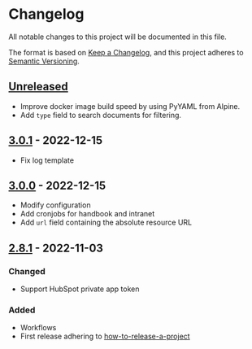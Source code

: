 # Changelog

All notable changes to this project will be documented in this file.

The format is based on [Keep a Changelog](https://keepachangelog.com/en/1.0.0/),
and this project adheres to [Semantic Versioning](https://semver.org/spec/v2.0.0.html).


## [Unreleased]

- Improve docker image build speed by using PyYAML from Alpine.
- Add `type` field to search documents for filtering.

## [3.0.1] - 2022-12-15

- Fix log template

## [3.0.0] - 2022-12-15

- Modify configuration
- Add cronjobs for handbook and intranet
- Add `url` field containing the absolute resource URL

## [2.8.1] - 2022-11-03

### Changed

- Support HubSpot private app token

### Added

- Workflows
- First release adhering to [how-to-release-a-project](https://intranet.giantswarm.io/docs/dev-and-releng/releases/how-to-release-a-project/)


[Unreleased]: https://github.com/giantswarm/docs-indexer/compare/v3.0.1...HEAD
[3.0.1]: https://github.com/giantswarm/docs-indexer/compare/v3.0.0...v3.0.1
[3.0.0]: https://github.com/giantswarm/docs-indexer/compare/v2.8.1...v3.0.0
[2.8.1]: https://github.com/giantswarm/docs-indexer/compare/v2.8.1...v2.8.1

